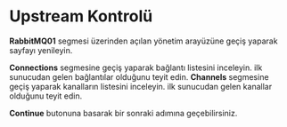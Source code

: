 # Upstream Kontrolü

**RabbitMQ01** segmesi üzerinden açılan yönetim arayüzüne geçiş yaparak sayfayı yenileyin.

**Connections** segmesine geçiş yaparak bağlantı listesini inceleyin. ilk sunucudan gelen bağlantılar olduğunu teyit edin.
**Channels** segmesine geçiş yaparak kanalların listesini inceleyin. ilk sunucudan gelen kanallar olduğunu teyit edin.

**Continue** butonuna basarak bir sonraki adımına geçebilirsiniz.